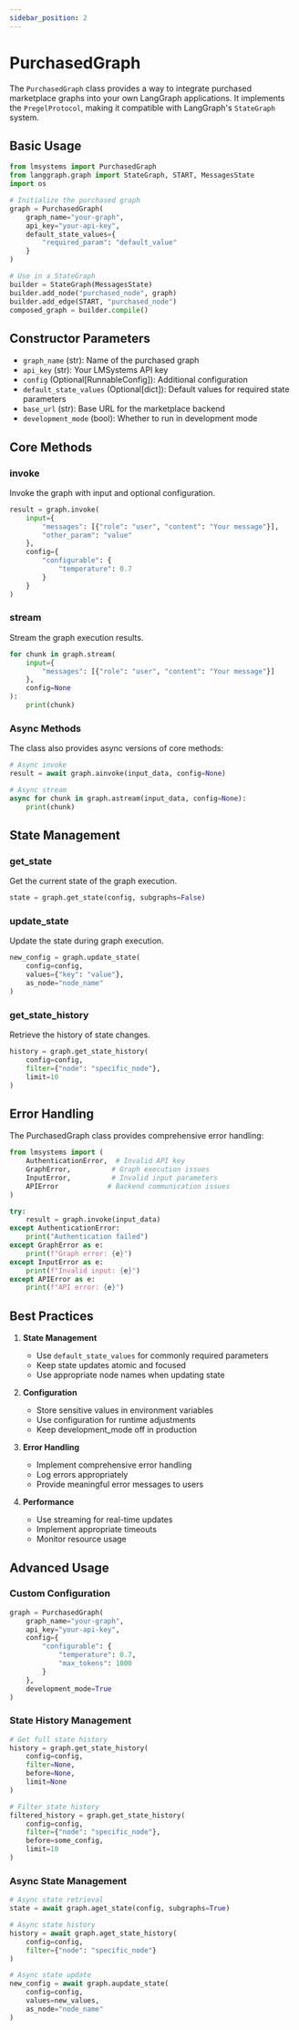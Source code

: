 ```yaml
---
sidebar_position: 2
---
```


# PurchasedGraph

The `PurchasedGraph` class provides a way to integrate purchased marketplace graphs into your own LangGraph applications. It implements the `PregelProtocol`, making it compatible with LangGraph's `StateGraph` system.

## Basic Usage

```python
from lmsystems import PurchasedGraph
from langgraph.graph import StateGraph, START, MessagesState
import os

# Initialize the purchased graph
graph = PurchasedGraph(
    graph_name="your-graph",
    api_key="your-api-key",
    default_state_values={
        "required_param": "default_value"
    }
)

# Use in a StateGraph
builder = StateGraph(MessagesState)
builder.add_node("purchased_node", graph)
builder.add_edge(START, "purchased_node")
composed_graph = builder.compile()
```

## Constructor Parameters

- `graph_name` (str): Name of the purchased graph
- `api_key` (str): Your LMSystems API key
- `config` (Optional[RunnableConfig]): Additional configuration
- `default_state_values` (Optional[dict]): Default values for required state parameters
- `base_url` (str): Base URL for the marketplace backend
- `development_mode` (bool): Whether to run in development mode

## Core Methods

### invoke

Invoke the graph with input and optional configuration.

```python
result = graph.invoke(
    input={
        "messages": [{"role": "user", "content": "Your message"}],
        "other_param": "value"
    },
    config={
        "configurable": {
            "temperature": 0.7
        }
    }
)
```

### stream

Stream the graph execution results.

```python
for chunk in graph.stream(
    input={
        "messages": [{"role": "user", "content": "Your message"}]
    },
    config=None
):
    print(chunk)
```

### Async Methods

The class also provides async versions of core methods:

```python
# Async invoke
result = await graph.ainvoke(input_data, config=None)

# Async stream
async for chunk in graph.astream(input_data, config=None):
    print(chunk)
```

## State Management

### get_state

Get the current state of the graph execution.

```python
state = graph.get_state(config, subgraphs=False)
```

### update_state

Update the state during graph execution.

```python
new_config = graph.update_state(
    config=config,
    values={"key": "value"},
    as_node="node_name"
)
```

### get_state_history

Retrieve the history of state changes.

```python
history = graph.get_state_history(
    config=config,
    filter={"node": "specific_node"},
    limit=10
)
```

## Error Handling

The PurchasedGraph class provides comprehensive error handling:

```python
from lmsystems import (
    AuthenticationError,  # Invalid API key
    GraphError,          # Graph execution issues
    InputError,          # Invalid input parameters
    APIError            # Backend communication issues
)

try:
    result = graph.invoke(input_data)
except AuthenticationError:
    print("Authentication failed")
except GraphError as e:
    print(f"Graph error: {e}")
except InputError as e:
    print(f"Invalid input: {e}")
except APIError as e:
    print(f"API error: {e}")
```

## Best Practices

1. **State Management**
   - Use `default_state_values` for commonly required parameters
   - Keep state updates atomic and focused
   - Use appropriate node names when updating state

2. **Configuration**
   - Store sensitive values in environment variables
   - Use configuration for runtime adjustments
   - Keep development_mode off in production

3. **Error Handling**
   - Implement comprehensive error handling
   - Log errors appropriately
   - Provide meaningful error messages to users

4. **Performance**
   - Use streaming for real-time updates
   - Implement appropriate timeouts
   - Monitor resource usage

## Advanced Usage

### Custom Configuration

```python
graph = PurchasedGraph(
    graph_name="your-graph",
    api_key="your-api-key",
    config={
        "configurable": {
            "temperature": 0.7,
            "max_tokens": 1000
        }
    },
    development_mode=True
)
```

### State History Management

```python
# Get full state history
history = graph.get_state_history(
    config=config,
    filter=None,
    before=None,
    limit=None
)

# Filter state history
filtered_history = graph.get_state_history(
    config=config,
    filter={"node": "specific_node"},
    before=some_config,
    limit=10
)
```

### Async State Management

```python
# Async state retrieval
state = await graph.aget_state(config, subgraphs=True)

# Async state history
history = await graph.aget_state_history(
    config=config,
    filter={"node": "specific_node"}
)

# Async state update
new_config = await graph.aupdate_state(
    config=config,
    values=new_values,
    as_node="node_name"
)
```